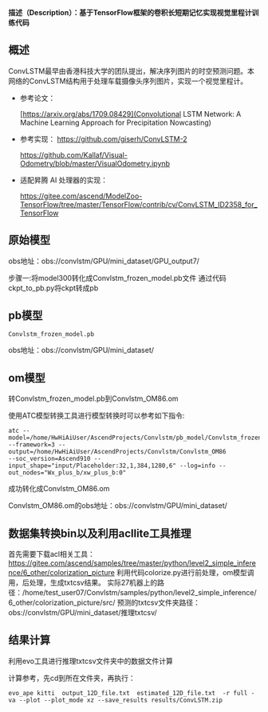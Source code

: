 **描述（Description）：基于TensorFlow框架的卷积长短期记忆实现视觉里程计训练代码** 

<h2 id="概述.md">概述</h2>

ConvLSTM最早由香港科技大学的团队提出，解决序列图片的时空预测问题。本网络的ConvLSTM结构用于处理车载摄像头序列图片，实现一个视觉里程计。

- 参考论文：

    [https://arxiv.org/abs/1709.08429](Convolutional LSTM Network: A Machine Learning Approach for Precipitation Nowcasting)


- 参考实现：
  https://github.com/giserh/ConvLSTM-2
  
  https://github.com/Kallaf/Visual-Odometry/blob/master/VisualOdometry.ipynb


- 适配昇腾 AI 处理器的实现：

  https://gitee.com/ascend/ModelZoo-TensorFlow/tree/master/TensorFlow/contrib/cv/ConvLSTM_ID2358_for_TensorFlow



<h2 id="概述.md">原始模型</h2>

obs地址：obs://convlstm/GPU/mini_dataset/GPU_output7/



步骤一:将model300转化成Convlstm_frozen_model.pb文件
通过代码ckpt_to_pb.py将ckpt转成pb



<h2 id="概述.md">pb模型</h2>

```
Convlstm_frozen_model.pb
```
obs地址：obs://convlstm/GPU/mini_dataset/



<h2 id="概述.md">om模型</h2>

转Convlstm_frozen_model.pb到Convlstm_OM86.om

使用ATC模型转换工具进行模型转换时可以参考如下指令:

```
atc --model=/home/HwHiAiUser/AscendProjects/Convlstm/pb_model/Convlstm_frozen_model.pb --framework=3 --output=/home/HwHiAiUser/AscendProjects/Convlstm/Convlstm_OM86
--soc_version=Ascend910 --input_shape="input/Placeholder:32,1,384,1280,6" --log=info --out_nodes="Wx_plus_b/xw_plus_b:0"
```

成功转化成Convlstm_OM86.om

Convlstm_OM86.om的obs地址：obs://convlstm/GPU/mini_dataset/



<h2 id="概述.md">数据集转换bin以及利用acllite工具推理</h2>

首先需要下载acl相关工具：
https://gitee.com/ascend/samples/tree/master/python/level2_simple_inference/6_other/colorization_picture
利用代码colorize.py进行前处理，om模型调用，后处理，生成txtcsv结果。
实际27机器上的路径：/home/test_user07/Convlstm/samples/python/level2_simple_inference/6_other/colorization_picture/src/
预测的txtcsv文件夹路径：obs://convlstm/GPU/mini_dataset/推理txtcsv/




<h2 id="概述.md">结果计算</h2>

利用evo工具进行推理txtcsv文件夹中的数据文件计算

计算参考，先cd到所在文件夹，再执行：

```
evo_ape kitti  output_12D_file.txt  estimated_12D_file.txt  -r full -va --plot --plot_mode xz --save_results results/ConvLSTM.zip

```









